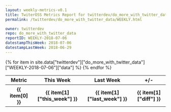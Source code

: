 ```yaml
---
layout: weekly-metrics-v0.1
title: TwiterOSS Metrics Report for twitterdev/do_more_with_twitter_data | WEEKLY-2018-07-06 | 2018-07-06
permalink: /twitterdev/do_more_with_twitter_data/WEEKLY.html

owner: twitterdev
repo: do_more_with_twitter_data
reportID: WEEKLY-2018-07-06
datestampThisWeek: 2018-07-06
datestampLastWeek: 2018-06-29
---
```


<table style="width: 100%">
    <tr>
        <th>Metric</th>
        <th>This Week</th>
        <th>Last Week</th>
        <th>+/-</th>
    </tr>
    {% for item in site.data["twitterdev"]["do_more_with_twitter_data"]["WEEKLY-2018-07-06"]["data"] %}
    <tr>
        <th>{{ item[0] }}</th>
        <th>{{ item[1]["this_week"] }}</th>
        <th>{{ item[1]["last_week"] }}</th>
        <th>{{ item[1]["diff"] }}</th>
    </tr>
    {% endfor %}
</table>

